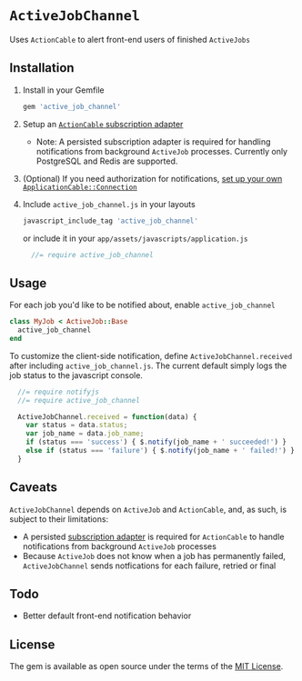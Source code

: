 # `ActiveJobChannel`
Uses `ActionCable` to alert front-end users of finished `ActiveJobs`

## Installation
1. Install in your Gemfile

    ```ruby
    gem 'active_job_channel'
    ```

2. Setup an [`ActionCable` subscription adapter](http://edgeguides.rubyonrails.org/action_cable_overview.html#subscription-adapter)
    * Note: A persisted subscription adapter is required for handling notifications
    from background `ActiveJob` processes. Currently only PostgreSQL and Redis
    are supported.

3. (Optional) If you need authorization for notifications, [set up your own
    `ApplicationCable::Connection`](http://guides.rubyonrails.org/action_cable_overview.html#server-side-components-connections)

3. Include `active_job_channel.js` in your layouts

    ```ruby
    javascript_include_tag 'active_job_channel'
    ```

    or include it in your `app/assets/javascripts/application.js`

    ```javascript
      //= require active_job_channel
    ```

## Usage
For each job you'd like to be notified about, enable `active_job_channel`

```ruby
class MyJob < ActiveJob::Base
  active_job_channel
end
```

To customize the client-side notification, define `ActiveJobChannel.received`
after including `active_job_channel.js`. The current default simply logs the 
job status to the javascript console.

```javascript
  //= require notifyjs
  //= require active_job_channel

  ActiveJobChannel.received = function(data) {
    var status = data.status;
    var job_name = data.job_name;
    if (status === 'success') { $.notify(job_name + ' succeeded!') }
    else if (status === 'failure') { $.notify(job_name + ' failed!') }
  }
```

## Caveats
`ActiveJobChannel` depends on `ActiveJob` and `ActionCable`, and, as such, is
subject to their limitations:

* A persisted [subscription adapter](http://guides.rubyonrails.org/action_cable_overview.html#subscription-adapter)
is required for `ActionCable` to handle notifications from background 
`ActiveJob` processes
* Because `ActiveJob` does not know when a job has permanently failed, 
`ActiveJobChannel` sends notfications for each failure, retried or final

## Todo
- Better default front-end notification behavior

## License
The gem is available as open source under the terms of the [MIT License](http://opensource.org/licenses/MIT).
